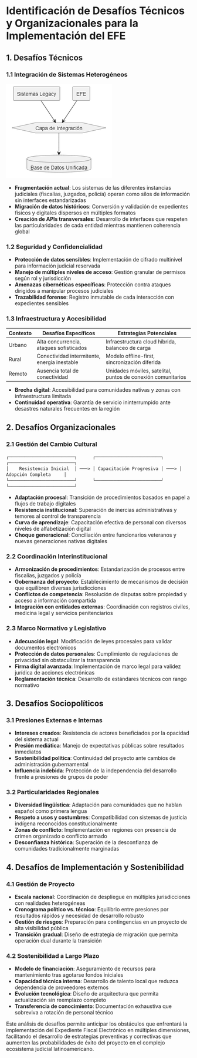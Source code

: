 # Identificación de Desafíos Técnicos y Organizacionales para la Implementación del EFE

## 1. Desafíos Técnicos

### 1.1 Integración de Sistemas Heterogéneos
![alt text](diagrama_7.png)

- **Fragmentación actual**: Los sistemas de las diferentes instancias judiciales (fiscalías, juzgados, policía) operan como silos de información sin interfaces estandarizadas
- **Migración de datos históricos**: Conversión y validación de expedientes físicos y digitales dispersos en múltiples formatos
- **Creación de APIs transversales**: Desarrollo de interfaces que respeten las particularidades de cada entidad mientras mantienen coherencia global

### 1.2 Seguridad y Confidencialidad

- **Protección de datos sensibles**: Implementación de cifrado multinivel para información judicial reservada
- **Manejo de múltiples niveles de acceso**: Gestión granular de permisos según rol y jurisdicción
- **Amenazas cibernéticas específicas**: Protección contra ataques dirigidos a manipular procesos judiciales
- **Trazabilidad forense**: Registro inmutable de cada interacción con expedientes sensibles

### 1.3 Infraestructura y Accesibilidad

| Contexto | Desafíos Específicos | Estrategias Potenciales |
|----------|----------------------|------------------------|
| Urbano | Alta concurrencia, ataques sofisticados | Infraestructura cloud híbrida, balanceo de carga |
| Rural | Conectividad intermitente, energía inestable | Modelo offline-first, sincronización diferida |
| Remoto | Ausencia total de conectividad | Unidades móviles, satelital, puntos de conexión comunitarios |

- **Brecha digital**: Accesibilidad para comunidades nativas y zonas con infraestructura limitada
- **Continuidad operativa**: Garantía de servicio ininterrumpido ante desastres naturales frecuentes en la región

## 2. Desafíos Organizacionales

### 2.1 Gestión del Cambio Cultural

```
┌─────────────────────────┐      ┌─────────────────────────┐      ┌─────────────────────────┐
│    Resistencia Inicial  │ ───> │ Capacitación Progresiva │ ───> │   Adopción Completa     │
└─────────────────────────┘      └─────────────────────────┘      └─────────────────────────┘
```

- **Adaptación procesal**: Transición de procedimientos basados en papel a flujos de trabajo digitales
- **Resistencia institucional**: Superación de inercias administrativas y temores al control de transparencia
- **Curva de aprendizaje**: Capacitación efectiva de personal con diversos niveles de alfabetización digital
- **Choque generacional**: Conciliación entre funcionarios veteranos y nuevas generaciones nativas digitales

### 2.2 Coordinación Interinstitucional

- **Armonización de procedimientos**: Estandarización de procesos entre fiscalías, juzgados y policía
- **Gobernanza del proyecto**: Establecimiento de mecanismos de decisión que equilibren diversas jurisdicciones
- **Conflictos de competencia**: Resolución de disputas sobre propiedad y acceso a información compartida
- **Integración con entidades externas**: Coordinación con registros civiles, medicina legal y servicios penitenciarios

### 2.3 Marco Normativo y Legislativo

- **Adecuación legal**: Modificación de leyes procesales para validar documentos electrónicos
- **Protección de datos personales**: Cumplimiento de regulaciones de privacidad sin obstaculizar la transparencia
- **Firma digital avanzada**: Implementación de marco legal para validez jurídica de acciones electrónicas
- **Reglamentación técnica**: Desarrollo de estándares técnicos con rango normativo

## 3. Desafíos Sociopolíticos

### 3.1 Presiones Externas e Internas

- **Intereses creados**: Resistencia de actores beneficiados por la opacidad del sistema actual
- **Presión mediática**: Manejo de expectativas públicas sobre resultados inmediatos
- **Sostenibilidad política**: Continuidad del proyecto ante cambios de administración gubernamental
- **Influencia indebida**: Protección de la independencia del desarrollo frente a presiones de grupos de poder

### 3.2 Particularidades Regionales

- **Diversidad lingüística**: Adaptación para comunidades que no hablan español como primera lengua
- **Respeto a usos y costumbres**: Compatibilidad con sistemas de justicia indígena reconocidos constitucionalmente
- **Zonas de conflicto**: Implementación en regiones con presencia de crimen organizado o conflicto armado
- **Desconfianza histórica**: Superación de la desconfianza de comunidades tradicionalmente marginadas

## 4. Desafíos de Implementación y Sostenibilidad

### 4.1 Gestión de Proyecto

- **Escala nacional**: Coordinación de despliegue en múltiples jurisdicciones con realidades heterogéneas
- **Cronograma político vs. técnico**: Equilibrio entre presiones por resultados rápidos y necesidad de desarrollo robusto
- **Gestión de riesgos**: Preparación para contingencias en un proyecto de alta visibilidad pública
- **Transición gradual**: Diseño de estrategia de migración que permita operación dual durante la transición

### 4.2 Sostenibilidad a Largo Plazo

- **Modelo de financiación**: Aseguramiento de recursos para mantenimiento tras agotarse fondos iniciales
- **Capacidad técnica interna**: Desarrollo de talento local que reduzca dependencia de proveedores externos
- **Evolución tecnológica**: Diseño de arquitectura que permita actualización sin reemplazo completo
- **Transferencia de conocimiento**: Documentación exhaustiva que sobreviva a rotación de personal técnico

Este análisis de desafíos permite anticipar los obstáculos que enfrentará la implementación del Expediente Fiscal Electrónico en múltiples dimensiones, facilitando el desarrollo de estrategias preventivas y correctivas que aumenten las probabilidades de éxito del proyecto en el complejo ecosistema judicial latinoamericano.